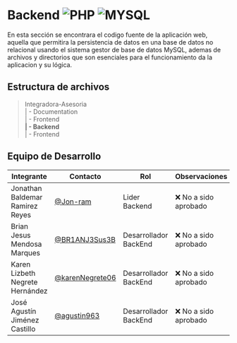 # Backend ![PHP](https://img.shields.io/badge/PHP-777BB4?style=for-the-badge&logo=php&logoColor=white) ![MYSQL](https://img.shields.io/badge/MySQL-005C84?style=for-the-badge&logo=mysql&logoColor=white)

En esta sección se encontrara el codigo fuente de la aplicación web, aquella que permitira la persistencia de datos en una base de datos no relacional usando el sistema gestor de base de datos MySQL, ademas de archivos y directorios que son esenciales para el funcionamiento da la aplicacion y su lógica.

## Estructura de archivos


>Integradora-Asesoria <br>
>| - Documentation <br>
>| - Frontend <br>
>**| - Backend** <br>
>| - Frontend 

## Equipo de Desarrollo
|Integrante|Contacto|Rol|Observaciones|
|----------|-------|---|-------------|
| Jonathan Baldemar Ramirez Reyes|[@Jon-ram](https://github.com/Jon-ram)|Lider Backend|❌ No a sido aprobado
| Brian Jesus Mendosa Marques|[@BR1ANJ3Sus3B](https://github.com/BR1ANJ3Sus3B)|Desarrollador BackEnd|❌ No a sido aprobado
| Karen Lizbeth Negrete Hernández|[@karenNegrete06](https://github.com/karenNegrete06)| Desarrollador BackEnd|❌ No a sido aprobado
| José Agustín Jiménez Castillo|[@agustin963](https://github.com/agustin963)|Desarrollador BackEnd|❌ No a sido aprobado